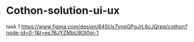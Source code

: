 # Cothon-solution-ui-ux
task 1
https://www.figma.com/design/64SUx7vnqGPgJrL6cJQrpq/cothon?node-id=0-1&t=es7BJYZMbU8Ol0gi-1
